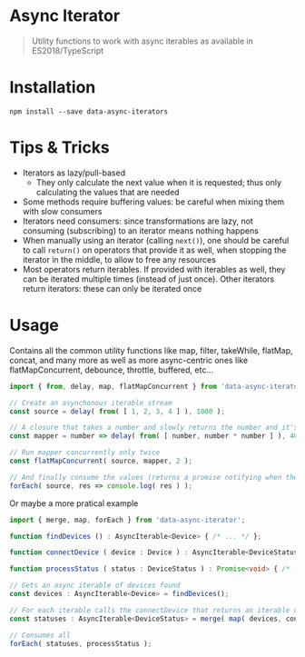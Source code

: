 # Async Iterator

> Utility functions to work with async iterables as available in ES2018/TypeScript

# Installation
```shell
npm install --save data-async-iterators
```

# Tips & Tricks
 - Iterators as lazy/pull-based
    - They only calculate the next value when it is requested; thus only calculating the values that are needed
 - Some methods require buffering values: be careful when mixing them with slow consumers
 - Iterators need consumers: since transformations are lazy, not consuming (subscribing) to an iterator means nothing happens
 - When manually using an iterator (calling `next()`), one should be careful to call `return()` on operators that provide it as well, when stopping the iterator in the middle, to allow to free any resources
 - Most operators return iterables. If provided with iterables as well, they can be iterated multiple times (instead of just once). Other iterators return iterators: these can only be iterated once

# Usage
Contains all the common utility functions like map, filter, takeWhile, flatMap, concat, and many more as well as more async-centric ones
like flatMapConcurrent, debounce, throttle, buffered, etc...

```typescript
import { from, delay, map, flatMapConcurrent } from 'data-async-iterators';

// Create an asynchonous iterable stream
const source = delay( from( [ 1, 2, 3, 4 ] ), 1000 );

// A closure that takes a number and slowly returns the number and it's square
const mapper = number => delay( from( [ number, number * number ] ), 4000 );

// Run mapper concurrently only twice
const flatMapConcurrent( source, mapper, 2 );

// And finally consume the values (returns a promise notifying when the iterator ends)
forEach( source, res => console.log( res ) );
```

Or maybe a more pratical example
```typescript
import { merge, map, forEach } from 'data-async-iterator';

function findDevices () : AsyncIterable<Device> { /* ... */ };

function connectDevice ( device : Device ) : AsyncIterable<DeviceStatus> { /* ... */ };

function processStatus ( status : DeviceStatus ) : Promise<void> { /* ... */ };

// Gets an async iterable of devices found
const devices : AsyncIterable<Device> = findDevices();

// For each iterable calls the connectDevice that returns an iterable documenting the statuses changes of each device
const statuses : AsyncIterable<DeviceStatus> = merge( map( devices, connectDevice ) );

// Consumes all 
forEach( statuses, processStatus );
```

